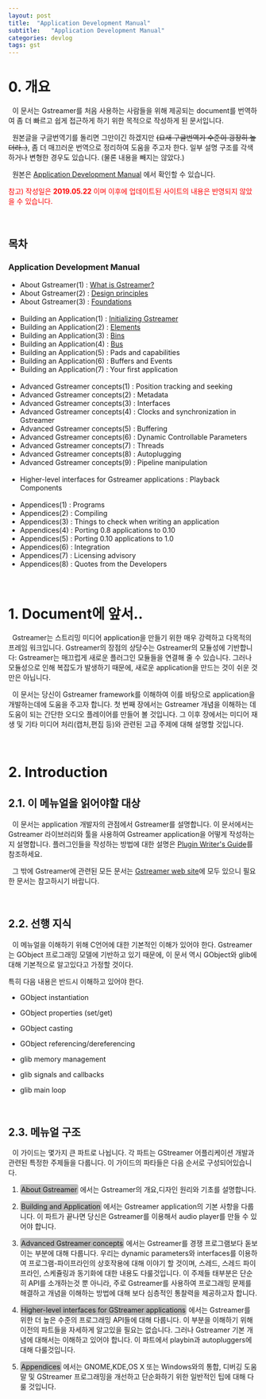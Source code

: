 ```yaml
---
layout: post
title:  "Application Development Manual"
subtitle:   "Application Development Manual"
categories: devlog
tags: gst
---
```


<style>
.fill_color {background-color:rgba(164,164,164,0.7);border-radius:4px;padding:2px;}
.blue_l {color:#323C73;}
</style>

# __0. 개요__

&nbsp; 이 문서는 Gstreamer를 처음 사용하는 사람들을 위해 제공되는 document를 번역하여 좀 더 빠르고 쉽게 접근하게 하기 위한 목적으로 작성하게 된 문서입니다.

&nbsp; 원본글을 구글번역기를 돌리면 그만이긴 하겠지만 ~~(요새 구글번역기 수준이 굉장히 높더라..)~~, 좀 더 매끄러운 번역으로 정리하여 도움을 주고자 한다. 일부 설명 구조를 각색하거나 변형한 경우도 있습니다. (물론 내용을 빼지는 않았다.)

&nbsp; 원본은 [Application Development Manual](https://gstreamer.freedesktop.org/documentation/application-development/index.html?gi-language=c) 에서 확인할 수 있습니다.

<span style="color:red"> 참고) 작성일은 __2019.05.22__ 이며 이후에 업데이트된 사이트의 내용은 반영되지 않았을 수 있습니다.</span>

<br>

 ## __목차__


### __Application Development Manual__
- About Gstreamer(1) : [What is Gstreamer?](https://bleetoteelb.github.io/devlog/2019/05/22/gst-about-gstreamer-1/)
- About Gstreamer(2) : [Design principles](https://bleetoteelb.github.io/devlog/2019/05/22/gst-about-gstreamer-2/)
- About Gstreamer(3) : [Foundations](https://bleetoteelb.github.io/devlog/2019/05/22/gst-about-gstreamer-3/)  
&nbsp;
- Building an Application(1) : [Initializing Gstreamer](https://bleetoteelb.github.io/devlog/2019/05/22/gst-building-application-1/) 
- Building an Application(2) : [Elements](https://bleetoteelb.github.io/devlog/2019/05/22/gst-building-application-2/) 
- Building an Application(3) : [Bins](https://bleetoteelb.github.io/devlog/2019/05/22/gst-building-application-3/) 
- Building an Application(4) : [Bus](https://bleetoteelb.github.io/devlog/2019/05/22/gst-building-application-4/) 
- Building an Application(5) : Pads and capabilities
- Building an Application(6) : Buffers and Events
- Building an Application(7) : Your first application  
&nbsp;
- Advanced Gstreamer concepts(1) : Position tracking and seeking
- Advanced Gstreamer concepts(2) : Metadata
- Advanced Gstreamer concepts(3) : Interfaces
- Advanced Gstreamer concepts(4) : Clocks and synchronization in Gstreamer
- Advanced Gstreamer concepts(5) : Buffering
- Advanced Gstreamer concepts(6) : Dynamic Controllable Parameters
- Advanced Gstreamer concepts(7) : Threads
- Advanced Gstreamer concepts(8) : Autoplugging
- Advanced Gstreamer concepts(9) : Pipeline manipulation  
&nbsp;
- Higher-level interfaces for Gstreamer applications : Playback Components  
&nbsp;
- Appendices(1) : Programs
- Appendices(2) : Compiling
- Appendices(3) : Things to check when writing an application
- Appendices(4) : Porting 0.8 applications to 0.10
- Appendices(5) : Porting 0.10 applications to 1.0
- Appendices(6) : Integration
- Appendices(7) : Licensing advisory
- Appendices(8) : Quotes from the Developers


<br>

# __1. Document에 앞서..__

&nbsp; Gstreamer는 스트리밍 미디어 application을 만들기 위한 매우 강력하고 다목적의 프레임 워크입니다. Gstreamer의 장점의 상당수는 Gstreamer의 모듈성에 기반합니다: Gstreamer는 매끄럽게 새로운 플러그인 모듈들을 연결해 줄 수 있습니다. 그러나 모듈성으로 인해 복잡도가 발생하기 때문에, 새로운 application을 만드는 것이 쉬운 것만은 아닙니다.

&nbsp; 이 문서는 당신이 Gstreamer framework를 이해하여 이를 바탕으로 application을 개발하는데에 도움을 주고자 합니다. 첫 번째 장에서는 Gstreamer 개념을 이해하는 데 도움이 되는 간단한 오디오 플레이어를 만들어 볼 것입니다. 그 이후 장에서는 미디어 재생 및 기타 미디어 처리(캡처,편집 등)와 관련된 고급 주제에 대해 설명할 것입니다.

<br>

# __2. Introduction__

## __2.1. 이 메뉴얼을 읽어야할 대상__

&nbsp; 이 문서는 application 개발자의 관점에서 Gstreamer를 설명합니다. 이 문서에서는 Gstreamer 라이브러리와 툴을 사용하여 Gstreamer application을 어떻게 작성하는지 설명합니다. 플러그인들을 작성하는 방법에 대한 설명은 [Plugin Writer's Guide](https://gstreamer.freedesktop.org/documentation/plugin-development/index.html?gi-language=c)를 참조하세요.

&nbsp; 그 밖에 Gstreamer에 관련된 모든 문서는 [Gstreamer web site](https://gstreamer.freedesktop.org/documentation/doc_index.html?gi-language=c)에 모두 있으니 필요한 문서는 참고하시기 바랍니다.

<br>


## __2.2. 선행 지식__

&nbsp; 이 메뉴얼을 이해하기 위해 C언어에 대한 기본적인 이해가 있어야 한다. Gstreamer는 GObject 프로그래밍 모델에 기반하고 있기 때문에, 이 문서 역시 GObject와 glib에 대해 기본적으로 알고있다고 가정할 것이다.

특히 다음 내용은 반드시 이해하고 있어야 한다.

- GObject instantiation

- GObject properties (set/get)

- GObject casting

- GObject referencing/dereferencing

- glib memory management

- glib signals and callbacks

- glib main loop

<br>

## __2.3. 메뉴얼 구조__

&nbsp; 이 가이드는 몇가지 큰 파트로 나뉩니다. 각 파트는 GStreamer 어플리케이션 개발과 관련된 특정한 주제들을 다룹니다. 이 가이드의 파타들은 다음 순서로 구성되어있습니다.

1. <span class="fill_color">About Gstreamer</span> 에서는 Gstreamer의 개요,디자인 원리와 기초를 설명합니다.

2. <span class="fill_color">Building and Application</span> 에서는 Gstreamer application의 기본 사항을 다룹니다. 이 파트가 끝나면 당신은 Gstreamer를 이용해서 audio player를 만들 수 있어야 합니다.

3. <span class="fill_color">Advanced Gstreamer concepts</span> 에서는 Gstreamer를 경쟁 프로그램보다 돋보이는 부분에 대해 다룹니다. 우리는 dynamic parameters와 interfaces를 이용하여 프로그램-파이프라인의 상호작용에 대해 이야기 할 것이며, 스레드, 스레드 파이프라인, 스케쥴링과 동기화에 대한 내용도 다룰것입니다. 이 주제들 태부분은 단순히 API를 소개하는것 뿐 아니라, 주로 Gstreamer를 사용하여 프로그래밍 문제를 해결하고 개념을 이해하는 방법에 대해 보다 심층적인 통찰력을 제공하고자 합니다.

4. <span class="fill_color">Higher-level interfaces for GStreamer applications</span> 에서는 Gstreamer를 위한 더 높은 수준의 프로그래밍 API들에 대해 다룹니다. 이 부분을 이해하기 위해 이전의 파트들을 자세하게 알고있을 필요는 없습니다. 그러나 Gstreamer 기본 개념에 대해서는 이해하고 있어야 합니다. 이 파트에서 playbin과 autopluggers에 대해 다룰것입니다.

5. <span class="fill_color">Appendices</span> 에서는 GNOME,KDE,OS X 또는 Windows와의 통합, 디버깅 도움말 및 GStreamer 프로그래밍을 개선하고 단순화하기 위한 일반적인 팁에 대해 다룰 것입니다.